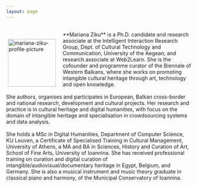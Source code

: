 ```yaml
---
layout: page
---
```


<br>
<p style="float: left;"><img src="https://mziku.github.io/images/10574310_795517237244850_4768544535441850499_n(1).jpg" style="float:left; margin-top:2mm; margin-right:5mm; margin-left:5;" alt="mariana-ziku-profile-picture" width="130" height="auto"></p> 
**Mariana Ziku** is a Ph.D. candidate and research associate at the Intelligent Interaction Research Group, Dept. of Cultural Technology and Communication, University of the Aegean, and research associate at Web2Learn. She is the cofounder and programme curator of the Biennale of Western Balkans, where she works on promoting intangible cultural heritage through art, technology and open knowledge.
<br>
<br>
She authors, organises and participates in European, Balkan cross-border and national research, development and cultural projects. Her research and practice is in cultural heritage and digital humanities, with focus on the domain of intangible heritage and specialisation in crowdsourcing systems and data analysis.
<br>
<br>
She holds a MSc in Digital Humanities, Department of Computer Science, KU Leuven, a Certificate of Specialised Training in Cultural Management, University of Athens, a MA and BA in Sciences, History and Curation of Art, School of Fine Arts, University of Ioannina. She has received professional training on curation and digital curation of intangible/audiovisual/documentary heritage in Egypt, Belgium, and Germany. She is also a musical instrument and music theory graduate in classical piano and harmony, of the Municipal Conservatory of Ioannina.


